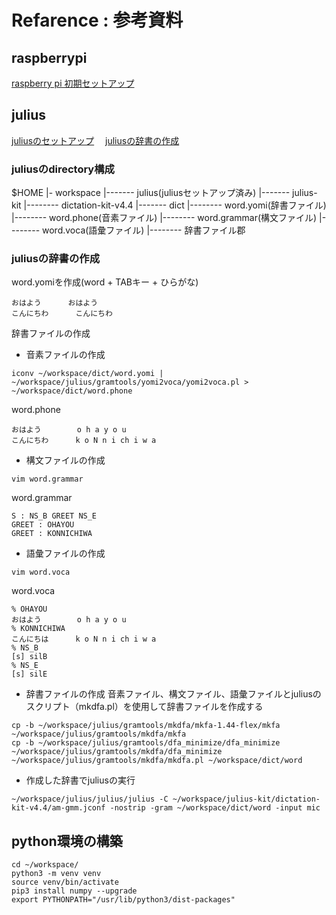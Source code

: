 
# Refarence : 参考資料

## raspberrypi
[raspberry pi 初期セットアップ](https://qiita.com/HeRo/items/c1c30d7267faeb304538#sshでの接続)

## julius

[juliusのセットアップ](https://www.pc-koubou.jp/magazine/19743)　
[juliusの辞書の作成](https://qiita.com/fishkiller/items/40c271d1216921e29b91)

### juliusのdirectory構成
$HOME
  |- workspace
        |------- julius(juliusセットアップ済み)
        |------- julius-kit
                    |-------- dictation-kit-v4.4
        |------- dict
                    |-------- word.yomi(辞書ファイル)
                    |-------- word.phone(音素ファイル)
                    |-------- word.grammar(構文ファイル)
                    |-------- word.voca(語彙ファイル)
                    |-------- 辞書ファイル郡

### juliusの辞書の作成

word.yomiを作成(word + TABキー + ひらがな)
```
おはよう      おはよう
こんにちわ      こんにちわ
```

辞書ファイルの作成
* 音素ファイルの作成
```
iconv ~/workspace/dict/word.yomi | ~/workspace/julius/gramtools/yomi2voca/yomi2voca.pl > ~/workspace/dict/word.phone
```

word.phone
```
おはよう        o h a y o u
こんにちわ      k o N n i ch i w a
```


* 構文ファイルの作成
```
vim word.grammar
```

word.grammar
```
S : NS_B GREET NS_E
GREET : OHAYOU
GREET : KONNICHIWA
```

* 語彙ファイルの作成
```
vim word.voca
```

word.voca
```
% OHAYOU
おはよう        o h a y o u
% KONNICHIWA
こんにちは      k o N n i ch i w a
% NS_B
[s] silB
% NS_E
[s] silE
```

* 辞書ファイルの作成
音素ファイル、構文ファイル、語彙ファイルとjuliusのスクリプト（mkdfa.pl）を使用して辞書ファイルを作成する
```
cp -b ~/workspace/julius/gramtools/mkdfa/mkfa-1.44-flex/mkfa ~/workspace/julius/gramtools/mkdfa/mkfa
cp -b ~/workspace/julius/gramtools/dfa_minimize/dfa_minimize ~/workspace/julius/gramtools/mkdfa/dfa_minimize
~/workspace/julius/gramtools/mkdfa/mkdfa.pl ~/workspace/dict/word
```

* 作成した辞書でjuliusの実行
```
~/workspace/julius/julius/julius -C ~/workspace/julius-kit/dictation-kit-v4.4/am-gmm.jconf -nostrip -gram ~/workspace/dict/word -input mic
```

## python環境の構築
```
cd ~/workspace/
python3 -m venv venv
source venv/bin/activate
pip3 install numpy --upgrade
export PYTHONPATH="/usr/lib/python3/dist-packages"
```